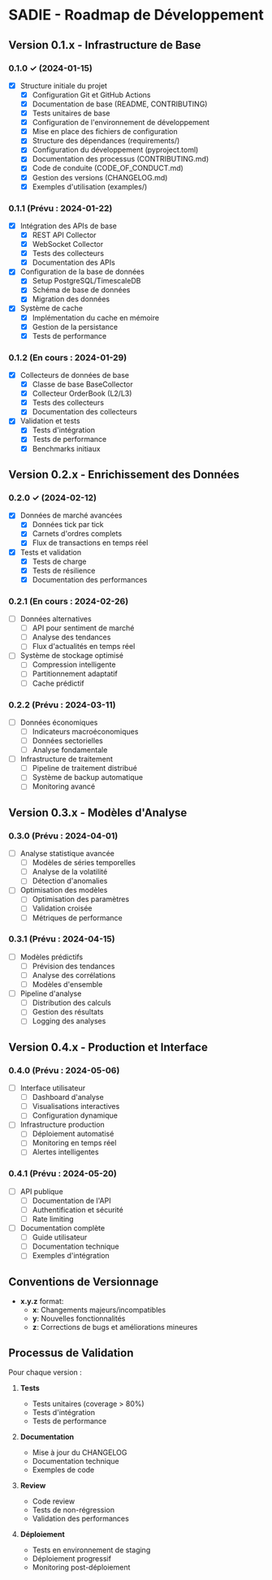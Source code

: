 # SADIE - Roadmap de Développement

## Version 0.1.x - Infrastructure de Base
### 0.1.0 ✓ (2024-01-15)
- [x] Structure initiale du projet
  - [x] Configuration Git et GitHub Actions
  - [x] Documentation de base (README, CONTRIBUTING)
  - [x] Tests unitaires de base
  - [x] Configuration de l'environnement de développement
  - [x] Mise en place des fichiers de configuration
  - [x] Structure des dépendances (requirements/)
  - [x] Configuration du développement (pyproject.toml)
  - [x] Documentation des processus (CONTRIBUTING.md)
  - [x] Code de conduite (CODE_OF_CONDUCT.md)
  - [x] Gestion des versions (CHANGELOG.md)
  - [x] Exemples d'utilisation (examples/)

### 0.1.1 (Prévu : 2024-01-22)
- [x] Intégration des APIs de base
  - [x] REST API Collector
  - [x] WebSocket Collector
  - [x] Tests des collecteurs
  - [x] Documentation des APIs
- [x] Configuration de la base de données
  - [x] Setup PostgreSQL/TimescaleDB
  - [x] Schéma de base de données
  - [x] Migration des données
- [x] Système de cache
  - [x] Implémentation du cache en mémoire
  - [x] Gestion de la persistance
  - [x] Tests de performance

### 0.1.2 (En cours : 2024-01-29)
- [x] Collecteurs de données de base
  - [x] Classe de base BaseCollector
  - [x] Collecteur OrderBook (L2/L3)
  - [x] Tests des collecteurs
  - [x] Documentation des collecteurs
- [x] Validation et tests
  - [x] Tests d'intégration
  - [x] Tests de performance
  - [x] Benchmarks initiaux

## Version 0.2.x - Enrichissement des Données
### 0.2.0 ✓ (2024-02-12)
- [x] Données de marché avancées
  - [x] Données tick par tick
  - [x] Carnets d'ordres complets
  - [x] Flux de transactions en temps réel
- [x] Tests et validation
  - [x] Tests de charge
  - [x] Tests de résilience
  - [x] Documentation des performances

### 0.2.1 (En cours : 2024-02-26)
- [ ] Données alternatives
  - [ ] API pour sentiment de marché
  - [ ] Analyse des tendances
  - [ ] Flux d'actualités en temps réel
- [ ] Système de stockage optimisé
  - [ ] Compression intelligente
  - [ ] Partitionnement adaptatif
  - [ ] Cache prédictif

### 0.2.2 (Prévu : 2024-03-11)
- [ ] Données économiques
  - [ ] Indicateurs macroéconomiques
  - [ ] Données sectorielles
  - [ ] Analyse fondamentale
- [ ] Infrastructure de traitement
  - [ ] Pipeline de traitement distribué
  - [ ] Système de backup automatique
  - [ ] Monitoring avancé

## Version 0.3.x - Modèles d'Analyse
### 0.3.0 (Prévu : 2024-04-01)
- [ ] Analyse statistique avancée
  - [ ] Modèles de séries temporelles
  - [ ] Analyse de la volatilité
  - [ ] Détection d'anomalies
- [ ] Optimisation des modèles
  - [ ] Optimisation des paramètres
  - [ ] Validation croisée
  - [ ] Métriques de performance

### 0.3.1 (Prévu : 2024-04-15)
- [ ] Modèles prédictifs
  - [ ] Prévision des tendances
  - [ ] Analyse des corrélations
  - [ ] Modèles d'ensemble
- [ ] Pipeline d'analyse
  - [ ] Distribution des calculs
  - [ ] Gestion des résultats
  - [ ] Logging des analyses

## Version 0.4.x - Production et Interface
### 0.4.0 (Prévu : 2024-05-06)
- [ ] Interface utilisateur
  - [ ] Dashboard d'analyse
  - [ ] Visualisations interactives
  - [ ] Configuration dynamique
- [ ] Infrastructure production
  - [ ] Déploiement automatisé
  - [ ] Monitoring en temps réel
  - [ ] Alertes intelligentes

### 0.4.1 (Prévu : 2024-05-20)
- [ ] API publique
  - [ ] Documentation de l'API
  - [ ] Authentification et sécurité
  - [ ] Rate limiting
- [ ] Documentation complète
  - [ ] Guide utilisateur
  - [ ] Documentation technique
  - [ ] Exemples d'intégration

## Conventions de Versionnage
- **x.y.z** format:
  - **x**: Changements majeurs/incompatibles
  - **y**: Nouvelles fonctionnalités
  - **z**: Corrections de bugs et améliorations mineures

## Processus de Validation
Pour chaque version :
1. **Tests**
   - Tests unitaires (coverage > 80%)
   - Tests d'intégration
   - Tests de performance

2. **Documentation**
   - Mise à jour du CHANGELOG
   - Documentation technique
   - Exemples de code

3. **Review**
   - Code review
   - Tests de non-régression
   - Validation des performances

4. **Déploiement**
   - Tests en environnement de staging
   - Déploiement progressif
   - Monitoring post-déploiement 
